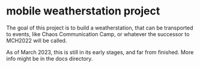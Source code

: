 
# mobile weatherstation project

The goal of this project is to build a weatherstation, that can be
transported to events, like Chaos Communication Camp, or whatever
the successor to MCH2022 will be called.

As of March 2023, this is still in its early stages, and far
from finished. More info might be in the docs directory.

